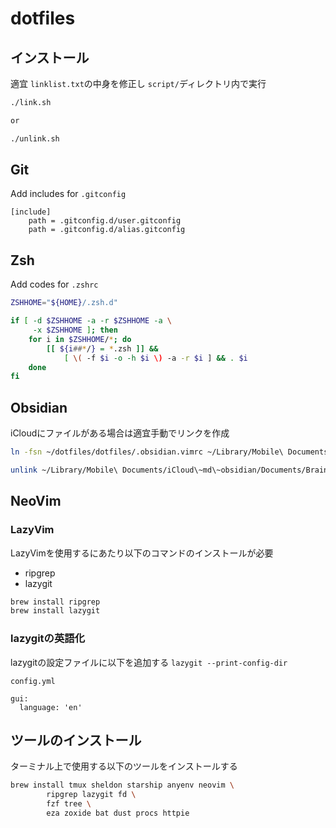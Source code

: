 # dotfiles

## インストール

適宜 `linklist.txt`の中身を修正し
`script/`ディレクトリ内で実行

```bash
./link.sh

or

./unlink.sh
```

## Git

Add includes for `.gitconfig`

```gitconfig
[include]
    path = .gitconfig.d/user.gitconfig
    path = .gitconfig.d/alias.gitconfig
```

## Zsh

Add codes for `.zshrc`

```bash
ZSHHOME="${HOME}/.zsh.d"

if [ -d $ZSHHOME -a -r $ZSHHOME -a \
     -x $ZSHHOME ]; then
    for i in $ZSHHOME/*; do
        [[ ${i##*/} = *.zsh ]] &&
            [ \( -f $i -o -h $i \) -a -r $i ] && . $i
    done
fi
```

## Obsidian

iCloudにファイルがある場合は適宜手動でリンクを作成

```sh
ln -fsn ~/dotfiles/dotfiles/.obsidian.vimrc ~/Library/Mobile\ Documents/iCloud\~md\~obsidian/Documents/Brain/.obsidian.vimrc
```

```sh
unlink ~/Library/Mobile\ Documents/iCloud\~md\~obsidian/Documents/Brain/.obsidian.vimrc
```

## NeoVim

### LazyVim

LazyVimを使用するにあたり以下のコマンドのインストールが必要

- ripgrep
- lazygit

```sh
brew install ripgrep
brew install lazygit
```

### lazygitの英語化

lazygitの設定ファイルに以下を追加する
`lazygit --print-config-dir`

`config.yml`

```config
gui:
  language: 'en'
```

## ツールのインストール

ターミナル上で使用する以下のツールをインストールする

```sh
brew install tmux sheldon starship anyenv neovim \
        ripgrep lazygit fd \
        fzf tree \
        eza zoxide bat dust procs httpie
```
